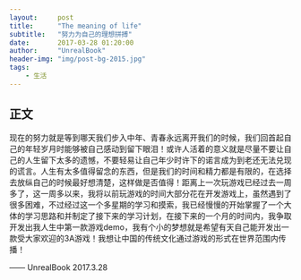 ```yaml
---
layout:     post
title:      "The meaning of life"
subtitle:   "努力为自己的理想拼搏"
date:       2017-03-28 01:20:00
author:     "UnrealBook"
header-img: "img/post-bg-2015.jpg"
tags:
    - 生活
---
```



## 正文

现在的努力就是等到哪天我们步入中年、青春永远离开我们的时候，我们回首起自己的年轻岁月时能够被自己感动到留下眼泪！或许人活着的意义就是尽量不要让自己的人生留下太多的遗憾，不要轻易让自己年少时许下的诺言成为到老还无法兑现的谎言。人生有太多值得留念的东西，但是我们的时间和精力都是有限的，在选择去放纵自己的时候最好想清楚，这样做是否值得！距离上一次玩游戏已经过去一周多了，这一周多以来，我将以前玩游戏的时间大部分花在开发游戏上，虽然遇到了很多困难，不过经过这一个多星期的学习和摸索，我已经慢慢的开始掌握了一个大体的学习思路和并制定了接下来的学习计划，在接下来的一个月的时间内，我争取开发出我人生中第一款游戏demo，我有个小的梦想就是希望有天自己能开发出一款受大家欢迎的3A游戏！我想让中国的传统文化通过游戏的形式在世界范围内传播！

—— UnrealBook 2017.3.28
